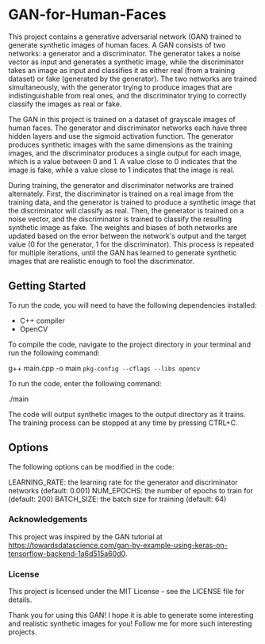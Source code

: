 # GAN-for-Human-Faces

This project contains a generative adversarial network (GAN) trained to generate synthetic images of human faces. A GAN consists of two networks: a generator and a discriminator. The generator takes a noise vector as input and generates a synthetic image, while the discriminator takes an image as input and classifies it as either real (from a training dataset) or fake (generated by the generator). The two networks are trained simultaneously, with the generator trying to produce images that are indistinguishable from real ones, and the discriminator trying to correctly classify the images as real or fake.

The GAN in this project is trained on a dataset of grayscale images of human faces. The generator and discriminator networks each have three hidden layers and use the sigmoid activation function. The generator produces synthetic images with the same dimensions as the training images, and the discriminator produces a single output for each image, which is a value between 0 and 1. A value close to 0 indicates that the image is fake, while a value close to 1 indicates that the image is real.

During training, the generator and discriminator networks are trained alternately. First, the discriminator is trained on a real image from the training data, and the generator is trained to produce a synthetic image that the discriminator will classify as real. Then, the generator is trained on a noise vector, and the discriminator is trained to classify the resulting synthetic image as fake. The weights and biases of both networks are updated based on the error between the network's output and the target value (0 for the generator, 1 for the discriminator). This process is repeated for multiple iterations, until the GAN has learned to generate synthetic images that are realistic enough to fool the discriminator.

## Getting Started

To run the code, you will need to have the following dependencies installed:

- C++ compiler
- OpenCV

To compile the code, navigate to the project directory in your terminal and run the following command:

g++ main.cpp -o main `pkg-config --cflags --libs opencv`

To run the code, enter the following command:

./main

The code will output synthetic images to the output directory as it trains. The training process can be stopped at any time by pressing CTRL+C.

## Options

The following options can be modified in the code:

LEARNING_RATE: the learning rate for the generator and discriminator networks (default: 0.001)
NUM_EPOCHS: the number of epochs to train for (default: 200)
BATCH_SIZE: the batch size for training (default: 64)

### Acknowledgements
This project was inspired by the GAN tutorial at https://towardsdatascience.com/gan-by-example-using-keras-on-tensorflow-backend-1a6d515a60d0.

### License
This project is licensed under the MIT License - see the LICENSE file for details.

Thank you for using this GAN! I hope it is able to generate some interesting and realistic synthetic images for you!
Follow me for more such interesting projects.
